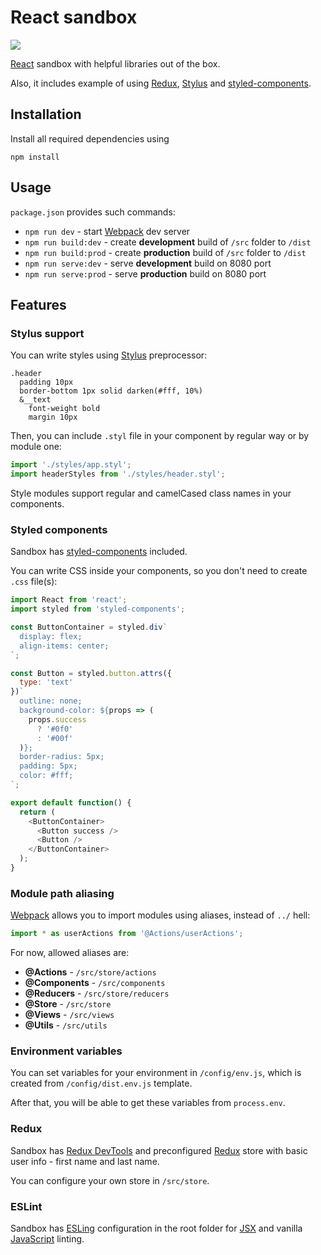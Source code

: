 # React sandbox
![](https://img.shields.io/badge/dynamic/json.svg?url=https://raw.githubusercontent.com/3a4ik/react-sandbox/master/package.json&label=version&query=$.version&colorB=blue)

[React](https://reactjs.org/) sandbox with helpful libraries out of the box.

Also, it includes example of using [Redux](https://redux.js.org/), [Stylus](http://stylus-lang.com/) and [styled-components](https://www.styled-components.com/).

## Installation
Install all required dependencies using
```
npm install
```

## Usage
`package.json` provides such commands:
- `npm run dev` - start [Webpack](https://webpack.js.org/) dev server
- `npm run build:dev` - create **development** build of `/src` folder to `/dist`
- `npm run build:prod` - create **production** build of `/src` folder to `/dist`
- `npm run serve:dev` - serve **development** build on 8080 port
- `npm run serve:prod` - serve **production** build on 8080 port

## Features
### Stylus support
You can write styles using [Stylus](http://stylus-lang.com/) preprocessor:
```stylus
.header
  padding 10px
  border-bottom 1px solid darken(#fff, 10%)
  &__text
    font-weight bold
    margin 10px
```
Then, you can include `.styl` file in your component by regular way or by module one:
```javascript
import './styles/app.styl';
import headerStyles from './styles/header.styl';
```
Style modules support regular and camelCased class names in your components.

### Styled components
Sandbox has [styled-components](https://www.styled-components.com/) included.

You can write CSS inside your components, so you don't need to create `.css` file(s):
```javascript
import React from 'react';
import styled from 'styled-components';

const ButtonContainer = styled.div`
  display: flex;
  align-items: center;
`;

const Button = styled.button.attrs({
  type: 'text'
})`
  outline: none;
  background-color: ${props => (
    props.success
      ? '#0f0'
      : '#00f'
  )};
  border-radius: 5px;
  padding: 5px;
  color: #fff;
`;

export default function() {
  return (
    <ButtonContainer>
      <Button success />
      <Button />
    </ButtonContainer>
  );
}
```

### Module path aliasing
[Webpack](https://webpack.js.org/) allows you to import modules using aliases, instead of `../` hell:
```javascript
import * as userActions from '@Actions/userActions';
```
For now, allowed aliases are:
- **@Actions** - `/src/store/actions`
- **@Components** - `/src/components`
- **@Reducers** - `/src/store/reducers`
- **@Store** - `/src/store`
- **@Views** - `/src/views`
- **@Utils** - `/src/utils`

### Environment variables
You can set variables for your environment in `/config/env.js`, which is created from `/config/dist.env.js` template.

After that, you will be able to get these variables from `process.env`.

### Redux
Sandbox has [Redux DevTools](https://github.com/zalmoxisus/redux-devtools-extension) and preconfigured [Redux](https://redux.js.org/) store with basic user info - first name and last name.

You can configure your own store in `/src/store`.

### ESLint
Sandbox has [ESLing](https://eslint.org/) configuration in the root folder for [JSX](https://reactjs.org/docs/introducing-jsx.html) and vanilla [JavaScript](https://developer.mozilla.org/en-US/docs/Web/JavaScript) linting.
